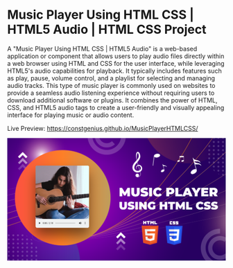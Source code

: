 # Music Player Using HTML CSS | HTML5 Audio | HTML CSS Project

A "Music Player Using HTML CSS | HTML5 Audio" is a web-based application or component that allows users to play audio files directly within a web browser using HTML and CSS for the user interface, while leveraging HTML5's audio capabilities for playback. It typically includes features such as play, pause, volume control, and a playlist for selecting and managing audio tracks. This type of music player is commonly used on websites to provide a seamless audio listening experience without requiring users to download additional software or plugins. It combines the power of HTML, CSS, and HTML5 audio tags to create a user-friendly and visually appealing interface for playing music or audio content.

Live Preview: https://constgenius.github.io/MusicPlayerHTMLCSS/

![Music Player](images/MusicPlayer.png)
